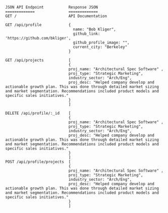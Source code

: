 
    JSON API Endpoint           Response JSON
    =============               =============
    GET /                       API Documentation

    GET /api/profile            {
                                  name: "Bob Kliger",
                                  github_link: 'https://github.com/bkliger',
                                  github_profile_image: "",
                                  current_city: "Berkeley"
                                }

    GET /api/projects           [
                                {
                                proj_name: "Architectural Spec Software" ,
                                proj_type: "Strategic Marketing",
                                industry_sector: "Arch/Eng",
                                proj_desc: "Helped company develop and actionable growth plan. This was done through detailed market sizing and market segmentation. Recommendations included product models and specific sales initiatives."
                                }
                                ]

    DELETE /api/profile/:_id    [
                                {
                                proj_name: "Architectural Spec Software" ,
                                proj_type: "Strategic Marketing",
                                industry_sector: "Arch/Eng",
                                proj_desc: "Helped company develop and actionable growth plan. This was done through detailed market sizing and market segmentation. Recommendations included product models and specific sales initiatives."
                                }
                                ]
    POST /api/profile/projects  [
                                {
                                proj_name: "Architectural Spec Software" ,
                                proj_type: "Strategic Marketing",
                                industry_sector: "Arch/Eng",
                                proj_desc: "Helped company develop and actionable growth plan. This was done through detailed market sizing and market segmentation. Recommendations included product models and specific sales initiatives."
                                }
                                ]

